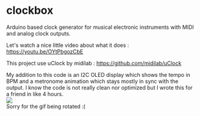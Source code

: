 # clockbox
Arduino based clock generator for musical electronic instruments with MIDI and analog clock outputs.

Let's watch a nice little video about what it does : https://youtu.be/OYtPbgozCbE

This project use uClock by midilab : https://github.com/midilab/uClock

My addition to this code is an I2C OLED display which shows the tempo in BPM and a metronome animation which stays mostly in sync with the output. I know the code is not really clean nor optimized but I wrote this for a friend in like 4 hours.  
![](https://github.com/machmar/clockbox/blob/master/video-1651968461.gif?raw=true)  
Sorry for the gif being rotated :(

